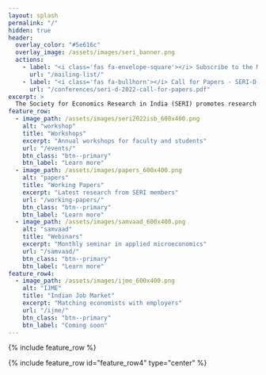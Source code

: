 ```yaml
---
layout: splash
permalink: "/"
hidden: true
header:
  overlay_color: "#5e616c"
  overlay_image: /assets/images/seri_banner.png
  actions:
    - label: "<i class='fas fa-envelope-square'></i> Subscribe to the Mailing List"
      url: "/mailing-list/"
    - label: "<i class='fas fa-bullhorn'></i> Call for Papers - SERI-D Conference 2022"
      url: "/conferences/seri-d-2022-call-for-papers.pdf"
excerpt: >
  The Society for Economics Research in India (SERI) promotes research collaboration, intellectual exchange and critique among economists in India. 
feature_row:
  - image_path: /assets/images/seri2022isb_600x400.png
    alt: "workshop"
    title: "Workshops"
    excerpt: "Annual workshops for faculty and students"
    url: "/events/"
    btn_class: "btn--primary"
    btn_label: "Learn more"
  - image_path: /assets/images/papers_600x400.png
    alt: "papers"
    title: "Working Papers"
    excerpt: "Latest research from SERI members"
    url: "/working-papers/"
    btn_class: "btn--primary"
    btn_label: "Learn more"
  - image_path: /assets/images/samvaad_600x400.png
    alt: "samvaad"
    title: "Webinars"
    excerpt: "Monthly seminar in applied microeconomics"
    url: "/samvaad/"
    btn_class: "btn--primary"
    btn_label: "Learn more"  
feature_row4:    
  - image_path: /assets/images/ijme_600x400.png
    alt: "IJME"
    title: "Indian Job Market"
    excerpt: "Matching economists with employers"
    url: "/ijme/"
    btn_class: "btn--primary"
    btn_label: "Coming soon"      
---
```


{% include feature_row %}

{% include feature_row id="feature_row4" type="center" %}